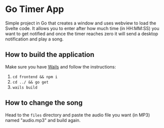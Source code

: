 # Go Timer App

Simple project in Go that creates a window and uses webview to load the Svelte code. It allows you to enter after how much time (in HH:MM:SS) you want to get notified and once the timer reaches zero it will send a desktop notification and play a song.

## How to build the application

Make sure you have [Wails](https://wails.io/) and follow the instructions:

1) `cd frontend && npm i`
2) `cd ../ && go get`
3) `wails build`

## How to change the song
Head to the `files` directory and paste the audio file you want (in MP3) named "audio.mp3" and build again.

